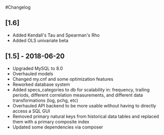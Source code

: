 


#Changelog

## [1.6]
- Added Kendall's Tau and Spearman's Rho
- Added OLS univariate beta


## [1.5] - 2018-06-20
- Upgraded MySQL to 8.0
- Overhauled models
- Changed my.cnf and some optimization features
- Reworked database system
- Added specs_categories to db for scalability in: frequency, trailing periods, different correlation measurements, and different data transformations (log, pchg, etc)
- Overhauled API backend to be more usable without having to directly access a SQL GUI
- Removed primary natural keys from historical data tables and replaced them with a primary composite index
- Updated some dependencies via composer
